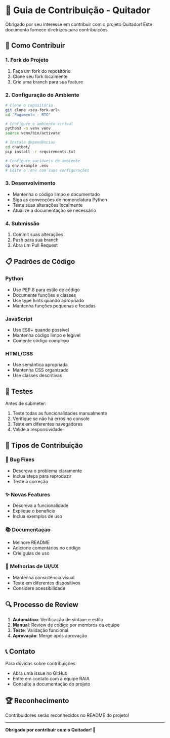 # 🤝 Guia de Contribuição - Quitador

Obrigado por seu interesse em contribuir com o projeto Quitador! Este documento fornece diretrizes para contribuições.

## 🚀 Como Contribuir

### 1. Fork do Projeto
1. Faça um fork do repositório
2. Clone seu fork localmente
3. Crie uma branch para sua feature

### 2. Configuração do Ambiente
```bash
# Clone o repositório
git clone <seu-fork-url>
cd "Pagamento - BTG"

# Configure o ambiente virtual
python3 -m venv venv
source venv/bin/activate

# Instale dependências
cd chatbot/
pip install -r requirements.txt

# Configure variáveis de ambiente
cp env.example .env
# Edite o .env com suas configurações
```

### 3. Desenvolvimento
- Mantenha o código limpo e documentado
- Siga as convenções de nomenclatura Python
- Teste suas alterações localmente
- Atualize a documentação se necessário

### 4. Submissão
1. Commit suas alterações
2. Push para sua branch
3. Abra um Pull Request

## 📋 Padrões de Código

### Python
- Use PEP 8 para estilo de código
- Documente funções e classes
- Use type hints quando apropriado
- Mantenha funções pequenas e focadas

### JavaScript
- Use ES6+ quando possível
- Mantenha código limpo e legível
- Comente código complexo

### HTML/CSS
- Use semântica apropriada
- Mantenha CSS organizado
- Use classes descritivas

## 🧪 Testes

Antes de submeter:
1. Teste todas as funcionalidades manualmente
2. Verifique se não há erros no console
3. Teste em diferentes navegadores
4. Valide a responsividade

## 📝 Tipos de Contribuição

### 🐛 Bug Fixes
- Descreva o problema claramente
- Inclua steps para reproduzir
- Teste a correção

### ✨ Novas Features
- Descreva a funcionalidade
- Explique o benefício
- Inclua exemplos de uso

### 📚 Documentação
- Melhore README
- Adicione comentários no código
- Crie guias de uso

### 🎨 Melhorias de UI/UX
- Mantenha consistência visual
- Teste em diferentes dispositivos
- Considere acessibilidade

## 🔍 Processo de Review

1. **Automático**: Verificação de sintaxe e estilo
2. **Manual**: Review de código por membros da equipe
3. **Teste**: Validação funcional
4. **Aprovação**: Merge após aprovação

## 📞 Contato

Para dúvidas sobre contribuições:
- Abra uma issue no GitHub
- Entre em contato com a equipe RAIA
- Consulte a documentação do projeto

## 🏆 Reconhecimento

Contribuidores serão reconhecidos no README do projeto!

---

**Obrigado por contribuir com o Quitador! 🚀**
